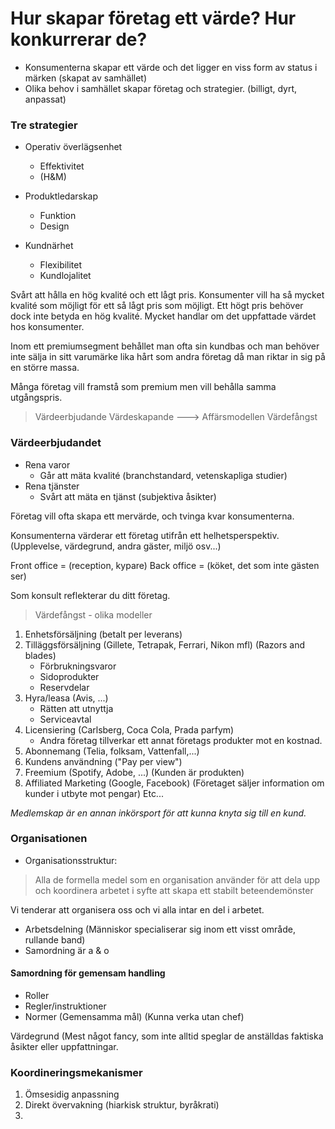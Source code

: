 Hur skapar företag ett värde? Hur konkurrerar de?
=============================

*	Konsumenterna skapar ett värde och det ligger en viss form av status i märken (skapat av samhället)
*	Olika behov i samhället skapar företag och strategier. (billigt, dyrt, anpassat)

### Tre strategier
*	Operativ överlägsenhet
	* Effektivitet
	* (H&M)

* 	Produktledarskap
	*	Funktion
	* 	Design

*  Kundnärhet
	*	Flexibilitet
	* 	Kundlojalitet

Svårt att hålla en hög kvalité och ett lågt pris. Konsumenter vill ha så mycket kvalité som möjligt för ett så lågt pris som möjligt.
Ett högt pris behöver dock inte betyda en hög kvalité. Mycket handlar om det uppfattade värdet hos konsumenter.

Inom ett premiumsegment behållet man ofta sin kundbas och man behöver inte sälja in sitt varumärke lika hårt som andra företag då man riktar in sig på en större massa. 

Många företag vill framstå som premium men vill behålla samma utgångspris.

>Värdeerbjudande
>Värdeskapande		---> Affärsmodellen
>Värdefångst

### Värdeerbjudandet

*	Rena varor
	*	Går att mäta kvalité (branchstandard, vetenskapliga studier)
* 	Rena tjänster
	*	Svårt att mäta en tjänst (subjektiva åsikter)

Företag vill ofta skapa ett mervärde, och tvinga kvar konsumenterna.

Konsumenterna värderar ett företag utifrån ett helhetsperspektiv. (Upplevelse, värdegrund, andra gäster, miljö osv...)

Front office = (reception, kypare)
Back office = (köket, det som inte gästen ser)

Som konsult reflekterar du ditt företag.

> Värdefångst - olika modeller
> 
1. Enhetsförsäljning (betalt per leverans)
2. Tilläggsförsäljning (Gillete, Tetrapak, Ferrari, Nikon mfl) (Razors and blades)
	*	Förbrukningsvaror
	* 	Sidoprodukter
	*  Reservdelar
3. Hyra/leasa (Avis, ...)
	*	Rätten att utnyttja
	* 	Serviceavtal
4. Licensiering (Carlsberg, Coca Cola, Prada parfym)
	*	Andra företag tillverkar ett annat företags produkter mot en kostnad.
5. Abonnemang (Telia, folksam, Vattenfall,...)
6. Kundens användning ("Pay per view")
7. Freemium (Spotify, Adobe, ...) (Kunden är produkten)
8. Affiliated Marketing (Google, Facebook) (Företaget säljer information om kunder i utbyte mot pengar)
Etc...

*Medlemskap är en annan inkörsport för att kunna knyta sig till en kund.*

### Organisationen

- Organisationsstruktur:

> 	Alla de formella medel som en organisation använder för att dela upp och koordinera arbetet i syfte att skapa ett stabilt beteendemönster

Vi tenderar att organisera oss och vi alla intar en del i arbetet.
-	Arbetsdelning (Människor specialiserar sig inom ett visst område, rullande band)
- Samordning är a & o

####	Samordning för gemensam handling

*	Roller
* 	Regler/instruktioner
*  Normer (Gemensamma mål) (Kunna verka utan chef)

Värdegrund (Mest något fancy, som inte alltid speglar de anställdas faktiska åsikter eller uppfattningar.

###	Koordineringsmekanismer

1.	Ömsesidig anpassning
2. 	Direkt övervakning (hiarkisk struktur, byråkrati)
3. 	
